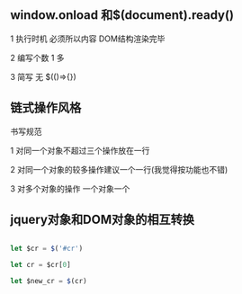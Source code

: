 ## window.onload 和$(document).ready()

1 执行时机 必须所以内容  DOM结构渲染完毕

2 编写个数  1  多

3 简写 无  $(()=>{})

## 链式操作风格

书写规范

1 对同一个对象不超过三个操作放在一行

2 对同一个对象的较多操作建议一个一行(我觉得按功能也不错)

3 对多个对象的操作 一个对象一个

## jquery对象和DOM对象的相互转换

```js

let $cr = $('#cr')

let cr = $cr[0]

let $new_cr = $(cr)

```




